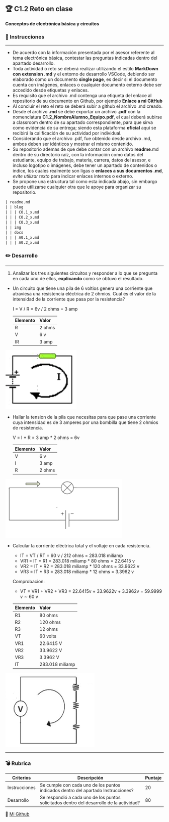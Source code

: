 ## :trophy: C1.2 Reto en clase

**Conceptos de electrónica básica y circuitos**

### :blue_book: Instrucciones
___

- De acuerdo con la información presentada por el asesor referente al tema electrónica básica, contestar las preguntas indicadas dentro del apartado desarrollo.
- Toda actividad o reto se deberá realizar utilizando el estilo **MarkDown con extension .md** y el entorno de desarrollo VSCode, debiendo ser elaborado como un documento **single page**, es decir si el documento cuenta con imágenes, enlaces o cualquier documento externo debe ser accedido desde etiquetas y enlaces.
- Es requisito que el archivo .md contenga una etiqueta del enlace al repositorio de su documento en Github, por ejemplo **Enlace a mi GitHub**
- Al concluir el reto el reto se deberá subir a github el archivo .md creado.
- Desde el archivo **.md** se debe exportar un archivo **.pdf** con la nomenclatura **C1.2_NombreAlumno_Equipo.pdf**, el cual deberá subirse a classroom dentro de su apartado correspondiente, para que sirva como evidencia de su entrega; siendo esta plataforma **oficial** aquí se recibirá la calificación de su actividad por individual.
- Considerando que el archivo .pdf, fue obtenido desde archivo .md, ambos deben ser idénticos y mostrar el mismo contenido.
- Su repositorio ademas de que debe contar con un archivo **readme**.md dentro de su directorio raíz, con la información como datos del estudiante, equipo de trabajo, materia, carrera, datos del asesor, e incluso logotipo o imágenes, debe tener un apartado de contenidos o indice, los cuales realmente son ligas o **enlaces a sus documentos .md**, _evite utilizar texto_ para indicar enlaces internos o externo.
- Se propone una estructura tal como esta indicada abajo, sin embargo puede utilizarse cualquier otra que le apoye para organizar su repositorio.

``` 
| readme.md
| | blog
| | | C0.1_x.md
| | | C0.2_x.md
| | | C0.3_x.md
| | img
| | docs
| | | A0.1_x.md
| | | A0.2_x.md
```

### :pencil2: Desarrollo
___
1. Analizar los tres siguientes circuitos y responder a lo que se pregunta en cada uno de ellos, **explicando** como se obtuvo el resultado.

+ Un circuito que tiene una pila de 6 voltios genera una corriente que atraviesa una resistencia eléctrica de 2 ohmios. Cual es el valor de la intensidad de la corriente que pasa por la resistencia?
 
    I = V / R = 6v / 2 ohms = 3 amp
   
    Elemento | Valor | 
    ---------|----------|
    R | 2 ohms | 
    V | 6 v | 
    IR | 3 amp | 

![Cuestionario_Parte1](../img/C1.x_CalculoCircuito-1.png)

+ Hallar la tension de la pila que necesitas para que pase una corriente cuya intensidad es de 3 amperes por una bombilla que tiene 2 ohmios de resistencia.

    V = I * R = 3 amp * 2 ohms = 6v

    Elemento | Valor | 
    ---------|----------|
    V | 6 v | 
    I | 3 amp | 
    R | 2 ohms | 

![Cuestionario_Parte1](../img/C1.x_CalculoCircuito-2.png)

+ Calcular la corriente eléctrica total y el voltaje en cada resistencia.
    
    - IT = VT / RT = 60 v / 212 ohms = 283.018 miliamp
    - VR1 = IT * R1 = 283.018 miliamp * 80 ohms = 22.6415 v
    - VR2 = IT * R2 = 283.018 miliamp * 120 ohms = 33.9622 v
    - VR3 = IT * R3 = 283.018 miliamp * 12 ohms = 3.3962 v

    Comprobacion:
    - VT = VR1 + VR2 + VR3 = 22.6415v + 33.9622v + 3.3962v = 59.9999 v ∼ 60 v


    Elemento | Valor | 
    ---------|----------|
    R1 | 80 ohms | 
    R2 | 120 ohms | 
    R3 | 12 ohms | 
    VT | 60 volts | 
    VR1 | 22.6415 V | 
    VR2 | 33.9622 V |     
    VR3 | 3.3962 V | 
    IT |  283.018 miliamp | 


![Cuestionario_Parte1](../img/C1.x_CalculoCircuito-3.png)

___

### :bomb: Rubrica

| Criterios     | Descripción                                                                                  | Puntaje |
| ------------- | -------------------------------------------------------------------------------------------- | ------- |
| Instrucciones | Se cumple con cada uno de los puntos indicados dentro del apartado Instrucciones?            | 20 |
| Desarrollo    | Se respondió a cada uno de los puntos solicitados dentro del desarrollo de la actividad?     | 80      |

:wolf: [Mi Github](https://github.com/Alfredopflc/Sistemas-Programables) 
